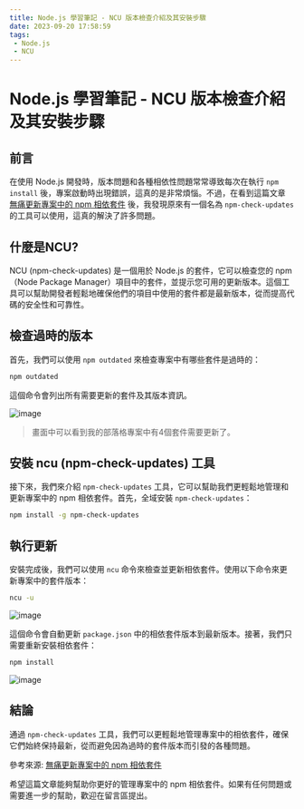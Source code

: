 ```yaml
---
title: Node.js 學習筆記 - NCU 版本檢查介紹及其安裝步驟
date: 2023-09-20 17:58:59
tags: 
 - Node.js
 - NCU
---
```


# Node.js 學習筆記 - NCU 版本檢查介紹及其安裝步驟

## 前言
在使用 Node.js 開發時，版本問題和各種相依性問題常常導致每次在執行 `npm install` 後，專案啟動時出現錯誤，這真的是非常煩惱。不過，在看到這篇文章 [無痛更新專案中的 npm 相依套件](https://blog.marsen.me/2022/09/08/2022/how_to_npm_update_more_smoothly/) 後，我發現原來有一個名為 `npm-check-updates` 的工具可以使用，這真的解決了許多問題。

## 什麼是NCU?
NCU (npm-check-updates) 是一個用於 Node.js 的套件，它可以檢查您的 npm（Node Package Manager）項目中的套件，並提示您可用的更新版本。這個工具可以幫助開發者輕鬆地確保他們的項目中使用的套件都是最新版本，從而提高代碼的安全性和可靠性。

## 檢查過時的版本
首先，我們可以使用 `npm outdated` 來檢查專案中有哪些套件是過時的：

```sh
npm outdated
```

這個命令會列出所有需要更新的套件及其版本資訊。

![image](https://hackmd.io/_uploads/ByrKVUTVR.png)
>畫面中可以看到我的部落格專案中有4個套件需要更新了。

## 安裝 ncu (npm-check-updates) 工具
接下來，我們來介紹 `npm-check-updates` 工具，它可以幫助我們更輕鬆地管理和更新專案中的 npm 相依套件。首先，全域安裝 `npm-check-updates`：

```sh
npm install -g npm-check-updates
```



## 執行更新
安裝完成後，我們可以使用 `ncu` 命令來檢查並更新相依套件。使用以下命令來更新專案中的套件版本：

```sh
ncu -u
```

![image](https://hackmd.io/_uploads/ByjbBU6ER.png)


這個命令會自動更新 `package.json` 中的相依套件版本到最新版本。接著，我們只需要重新安裝相依套件：

```sh
npm install
```

![image](https://hackmd.io/_uploads/HyXErI6EA.png)


## 結論
通過 `npm-check-updates` 工具，我們可以更輕鬆地管理專案中的相依套件，確保它們始終保持最新，從而避免因為過時的套件版本而引發的各種問題。

參考來源: [無痛更新專案中的 npm 相依套件](https://blog.marsen.me/2022/09/08/2022/how_to_npm_update_more_smoothly/)

希望這篇文章能夠幫助你更好的管理專案中的 npm 相依套件。如果有任何問題或需要進一步的幫助，歡迎在留言區提出。
